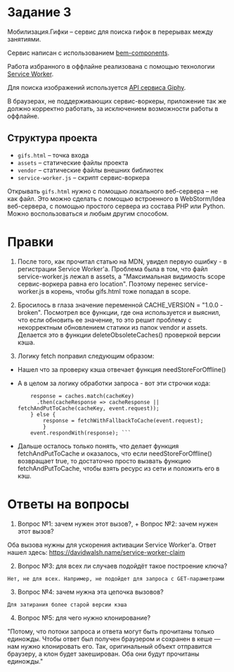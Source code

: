 # Задание 3

Мобилизация.Гифки – сервис для поиска гифок в перерывах между занятиями.

Сервис написан с использованием [bem-components](https://ru.bem.info/platform/libs/bem-components/5.0.0/).

Работа избранного в оффлайне реализована с помощью технологии [Service Worker](https://developer.mozilla.org/ru/docs/Web/API/Service_Worker_API/Using_Service_Workers).

Для поиска изображений используется [API сервиса Giphy](https://github.com/Giphy/GiphyAPI).

В браузерах, не поддерживающих сервис-воркеры, приложение так же должно корректно работать,
за исключением возможности работы в оффлайне.

## Структура проекта

  * `gifs.html` – точка входа
  * `assets` – статические файлы проекта
  * `vendor` –  статические файлы внешних библиотек
  * `service-worker.js` – скрипт сервис-воркера

Открывать `gifs.html` нужно с помощью локального веб-сервера – не как файл.
Это можно сделать с помощью встроенного в WebStorm/Idea веб-сервера, с помощью простого сервера
из состава PHP или Python. Можно воспользоваться и любым другим способом.

# Правки
1. После того, как прочитал статью на MDN, увидел первую ошибку - в регистрации Service Worker'а. Проблема была в том, что файл service-worker.js лежал в assets, а "Максимальная видимость scope сервис-воркера равна его location". Поэтому перенес service-worker.js в корень, чтобы gifs.html тоже попадал в scope.

2. Бросилось в глаза значение переменной CACHE_VERSION = "1.0.0 - broken". Посмотрел все функции, где она используется и выяснил, что если обновить ее значение, то это решит проблему с некорректным обновлением статики из папок vendor и assets. Делается это в функции deleteObsoleteCaches() проверкой версии кэша.

3. Логику fetch поправил следующим образом:
  - Нашел что за проверку кэша отвечает функция needStoreForOffline()
  - А в целом за логику обработки запроса  - вот эти строчки кода:

    ``` if (needStoreForOffline(cacheKey)) {
        response = caches.match(cacheKey)
          .then(cacheResponse => cacheResponse || fetchAndPutToCache(cacheKey, event.request));
        } else {
            response = fetchWithFallbackToCache(event.request);
            }
        event.respondWith(response); ```
  - Дальше осталось только понять, что делает функция fetchAndPutToCache и оказалось, что если needStoreForOffline() возвращает true, то достаточно просто вызвать функцию fetchAndPutToCache, чтобы взять ресурс из сети и положить его в кэш.

# Ответы на вопросы
  1. Вопрос №1: зачем нужен этот вызов?, + Вопрос №2: зачем нужен этот вызов?

  Оба вызова нужны для ускорения активации Service Worker'а. Ответ нашел здесь: https://davidwalsh.name/service-worker-claim

  2. Вопрос №3: для всех ли случаев подойдёт такое построение ключа?

    Нет, не для всех. Например, не подойдет для запроса с GET-параметрами

  3. Вопрос №4: зачем нужна эта цепочка вызовов?

    Для затирания более старой версии кэша
  4. Вопрос №5: для чего нужно клонирование?

  "Потому, что потоки запроса и ответа могут быть прочитаны только единожды. Чтобы ответ был получен браузером и сохранен в кеше — нам нужно клонировать его. Так, оригинальный объект отправится браузеру, а клон будет закеширован. Оба они будут прочитаны единожды."
